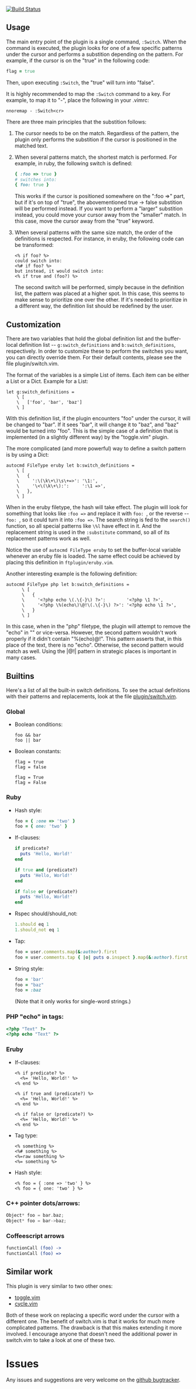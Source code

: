[![Build Status](https://secure.travis-ci.org/AndrewRadev/switch.vim.png?branch=master)](http://travis-ci.org/AndrewRadev/switch.vim)

## Usage

The main entry point of the plugin is a single command, `:Switch`. When the
command is executed, the plugin looks for one of a few specific patterns under
the cursor and performs a substition depending on the pattern. For example, if
the cursor is on the "true" in the following code:

``` ruby
flag = true
```

Then, upon executing `:Switch`, the "true" will turn into "false".

It is highly recommended to map the `:Switch` command to a key. For example,
to map it to "-", place the following in your .vimrc:

``` vim
nnoremap - :Switch<cr>
```

There are three main principles that the substition follows:

1. The cursor needs to be on the match. Regardless of the pattern, the plugin
   only performs the substition if the cursor is positioned in the matched
   text.

2. When several patterns match, the shortest match is performed. For example,
   in ruby, the following switch is defined:

   ``` ruby
   { :foo => true }
   # switches into:
   { foo: true }
   ```

   This works if the cursor is positioned somewhere on the ":foo =>" part, but
   if it's on top of "true", the abovementioned true -> false substition will
   be performed instead. If you want to perform a "larger" substition instead,
   you could move your cursor away from the "smaller" match. In this case,
   move the cursor away from the "true" keyword.

3. When several patterns with the same size match, the order of the
   definitions is respected. For instance, in eruby, the following code can be
   transformed:

   ``` erb
   <% if foo? %>
   could switch into:
   <%# if foo? %>
   but instead, it would switch into:
   <% if true and (foo?) %>
   ```

   The second switch will be performed, simply because in the definition list,
   the pattern was placed at a higher spot. In this case, this seems to make
   sense to prioritize one over the other. If it's needed to prioritize in a
   different way, the definition list should be redefined by the user.

## Customization

There are two variables that hold the global definition list and the
buffer-local definition list -- `g:switch_definitions` and
`b:switch_definitions`, respectively. In order to customize these to perform
the switches you want, you can directly override them. For their default
contents, please see the file plugin/switch.vim.

The format of the variables is a simple List of items. Each item can be either
a List or a Dict. Example for a List:

``` vim
let g:switch_definitions =
    \ [
    \   ['foo', 'bar', 'baz']
    \ ]
```

With this definition list, if the plugin encounters "foo" under the cursor, it
will be changed to "bar". If it sees "bar", it will change it to "baz", and
"baz" would be turned into "foo". This is the simple case of a definition that
is implemented (in a slightly different way) by the "toggle.vim" plugin.

The more complicated (and more powerful) way to define a switch pattern is by
using a Dict:

``` vim
autocmd FileType eruby let b:switch_definitions =
    \ [
    \   {
    \     ':\(\k\+\)\s\+=>': '\1:',
    \     '\<\(\k\+\):':     ':\1 =>',
    \   },
    \ ]
```

When in the eruby filetype, the hash will take effect. The plugin will look
for something that looks like `:foo =>` and replace it with `foo: `, or the
reverse -- `foo: `, so it could turn it into `:foo =>`. The search string is
fed to the `search()` function, so all special patterns like `\%l` have effect
in it. And the replacement string is used in the `:substitute` command, so all
of its replacement patterns work as well.

Notice the use of `autocmd FileType eruby` to set the buffer-local variable
whenever an eruby file is loaded. The same effect could be achieved by placing
this definition in `ftplugin/eruby.vim`.

Another interesting example is the following definition:

``` vim
autocmd FileType php let b:switch_definitions =
      \ [
      \   {
      \     '<?php echo \(.\{-}\) ?>':        '<?php \1 ?>',
      \     '<?php \%(echo\)\@!\(.\{-}\) ?>': '<?php echo \1 ?>',
      \   }
      \ ]
```

In this case, when in the "php" filetype, the plugin will attempt to remove
the "echo" in "<?php echo 'something' ?>" or vice-versa. However, the second
pattern wouldn't work properly if it didn't contain "\%(echo\)\@!". This
pattern asserts that, in this place of the text, there is no "echo".
Otherwise, the second pattern would match as well. Using the |\@!| pattern in
strategic places is important in many cases.

## Builtins

Here's a list of all the built-in switch definitions. To see the actual
definitions with their patterns and replacements, look at the file
[plugin/switch.vim](https://github.com/AndrewRadev/switch.vim/blob/master/plugin/switch.vim).

### Global

* Boolean conditions:
  ```
  foo && bar
  foo || bar
  ```

* Boolean constants:
  ```
  flag = true
  flag = false

  flag = True
  flag = False
  ```

### Ruby

* Hash style:
  ``` ruby
  foo = { :one => 'two' }
  foo = { one: 'two' }
  ```

* If-clauses:
  ``` ruby
  if predicate?
    puts 'Hello, World!'
  end

  if true and (predicate?)
    puts 'Hello, World!'
  end

  if false or (predicate?)
    puts 'Hello, World!'
  end
  ```

* Rspec should/should_not:
  ``` ruby
  1.should eq 1
  1.should_not eq 1
  ```

* Tap:
  ``` ruby
  foo = user.comments.map(&:author).first
  foo = user.comments.tap { |o| puts o.inspect }.map(&:author).first
  ```

* String style:
  ``` ruby
  foo = 'bar'
  foo = "baz"
  foo = :baz
  ```
  (Note that it only works for single-word strings.)

### PHP "echo" in tags:

``` php
<?php "Text" ?>
<?php echo "Text" ?>
```

### Eruby

* If-clauses:
  ``` erb
  <% if predicate? %>
    <%= 'Hello, World!' %>
  <% end %>

  <% if true and (predicate?) %>
    <%= 'Hello, World!' %>
  <% end %>

  <% if false or (predicate?) %>
    <%= 'Hello, World!' %>
  <% end %>
  ```

* Tag type:
  ``` erb
  <% something %>
  <%# something %>
  <%=raw something %>
  <%= something %>
  ```

* Hash style:
  ``` erb
  <% foo = { :one => 'two' } %>
  <% foo = { one: 'two' } %>
  ```

### C++ pointer dots/arrows:

``` cpp
Object* foo = bar.baz;
Object* foo = bar->baz;
```

### Coffeescript arrows

``` coffeescript
functionCall (foo) ->
functionCall (foo) =>
```

## Similar work

This plugin is very similar to two other ones:
  - [toggle.vim](http://www.vim.org/scripts/script.php?script_id=895)
  - [cycle.vim](https://github.com/zef/vim-cycle)

Both of these work on replacing a specific word under the cursor with a
different one. The benefit of switch.vim is that it works for much more
complicated patterns. The drawback is that this makes extending it more
involved. I encourage anyone that doesn't need the additional power in
switch.vim to take a look at one of these two.

# Issues

Any issues and suggestions are very welcome on the
[github bugtracker](https://github.com/AndrewRadev/switch.vim/issues).
